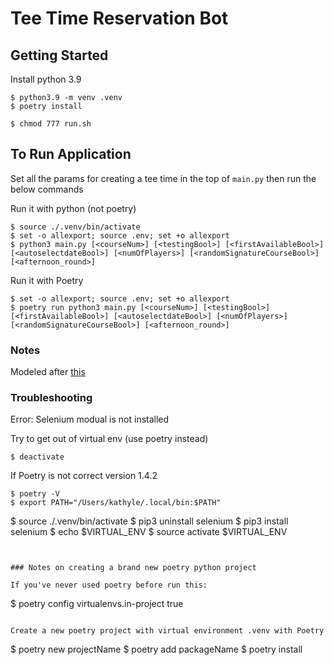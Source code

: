 # Tee Time Reservation Bot


## Getting Started
Install python 3.9

```
$ python3.9 -m venv .venv
$ poetry install
```

```
$ chmod 777 run.sh
```

## To Run Application
Set all the params for creating a tee time in the top of `main.py` then run the below commands

Run it with python (not poetry)

```
$ source ./.venv/bin/activate
$ set -o allexport; source .env; set +o allexport
$ python3 main.py [<courseNum>] [<testingBool>] [<firstAvailableBool>] [<autoselectdateBool>] [<numOfPlayers>] [<randomSignatureCourseBool>] [<afternoon_round>]
```

Run it with Poetry

```
$ set -o allexport; source .env; set +o allexport
$ poetry run python3 main.py [<courseNum>] [<testingBool>] [<firstAvailableBool>] [<autoselectdateBool>] [<numOfPlayers>] [<randomSignatureCourseBool>] [<afternoon_round>]
```


### Notes
Modeled after [this](https://medium.com/@ryujimorita.1009/how-i-built-a-booking-automation-bot-to-get-a-popular-cafe-admission-ticket-851bb2f9eac0)


### Troubleshooting
Error: Selenium modual is not installed

Try to get out of virtual env (use poetry instead)
```
$ deactivate
```

If Poetry is not correct version 1.4.2
```
$ poetry -V
$ export PATH="/Users/kathyle/.local/bin:$PATH"
```
$ source ./.venv/bin/activate
$ pip3 uninstall selenium
$ pip3 install selenium
$ echo $VIRTUAL_ENV
$ source activate $VIRTUAL_ENV
```


### Notes on creating a brand new poetry python project

If you've never used poetry before run this:

```
$ poetry config virtualenvs.in-project true
```

Create a new poetry project with virtual environment .venv with Poetry
```
$ poetry new projectName
$ poetry add packageName
$ poetry install
```

